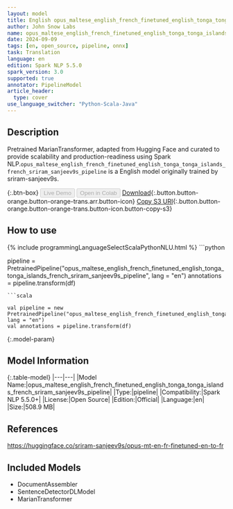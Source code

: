 ```yaml
---
layout: model
title: English opus_maltese_english_french_finetuned_english_tonga_tonga_islands_french_sriram_sanjeev9s_pipeline pipeline MarianTransformer from sriram-sanjeev9s
author: John Snow Labs
name: opus_maltese_english_french_finetuned_english_tonga_tonga_islands_french_sriram_sanjeev9s_pipeline
date: 2024-09-09
tags: [en, open_source, pipeline, onnx]
task: Translation
language: en
edition: Spark NLP 5.5.0
spark_version: 3.0
supported: true
annotator: PipelineModel
article_header:
  type: cover
use_language_switcher: "Python-Scala-Java"
---
```


## Description

Pretrained MarianTransformer, adapted from Hugging Face and curated to provide scalability and production-readiness using Spark NLP.`opus_maltese_english_french_finetuned_english_tonga_tonga_islands_french_sriram_sanjeev9s_pipeline` is a English model originally trained by sriram-sanjeev9s.

{:.btn-box}
<button class="button button-orange" disabled>Live Demo</button>
<button class="button button-orange" disabled>Open in Colab</button>
[Download](https://s3.amazonaws.com/auxdata.johnsnowlabs.com/public/models/opus_maltese_english_french_finetuned_english_tonga_tonga_islands_french_sriram_sanjeev9s_pipeline_en_5.5.0_3.0_1725890836550.zip){:.button.button-orange.button-orange-trans.arr.button-icon}
[Copy S3 URI](s3://auxdata.johnsnowlabs.com/public/models/opus_maltese_english_french_finetuned_english_tonga_tonga_islands_french_sriram_sanjeev9s_pipeline_en_5.5.0_3.0_1725890836550.zip){:.button.button-orange.button-orange-trans.button-icon.button-copy-s3}

## How to use



<div class="tabs-box" markdown="1">
{% include programmingLanguageSelectScalaPythonNLU.html %}
```python

pipeline = PretrainedPipeline("opus_maltese_english_french_finetuned_english_tonga_tonga_islands_french_sriram_sanjeev9s_pipeline", lang = "en")
annotations =  pipeline.transform(df)   

```
```scala

val pipeline = new PretrainedPipeline("opus_maltese_english_french_finetuned_english_tonga_tonga_islands_french_sriram_sanjeev9s_pipeline", lang = "en")
val annotations = pipeline.transform(df)

```
</div>

{:.model-param}
## Model Information

{:.table-model}
|---|---|
|Model Name:|opus_maltese_english_french_finetuned_english_tonga_tonga_islands_french_sriram_sanjeev9s_pipeline|
|Type:|pipeline|
|Compatibility:|Spark NLP 5.5.0+|
|License:|Open Source|
|Edition:|Official|
|Language:|en|
|Size:|508.9 MB|

## References

https://huggingface.co/sriram-sanjeev9s/opus-mt-en-fr-finetuned-en-to-fr

## Included Models

- DocumentAssembler
- SentenceDetectorDLModel
- MarianTransformer